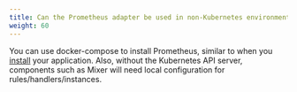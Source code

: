 ```yaml
---
title: Can the Prometheus adapter be used in non-Kubernetes environments?
weight: 60
---
```


You can use docker-compose to install Prometheus, similar to when you [install](/docs/setup/consul/quick-start/#deploy-your-application) your application. Also,
without the Kubernetes API server, components such as Mixer will need local configuration for rules/handlers/instances.
